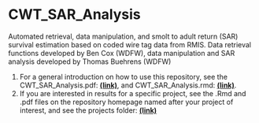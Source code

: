 # CWT_SAR_Analysis
Automated retrieval, data manipulation, and smolt to adult return (SAR) survival estimation based on coded wire tag data from RMIS. Data retrieval functions developed by Ben Cox (WDFW), data manipulation and SAR analysis developed by Thomas Buehrens (WDFW)
1. For a general introduction on how to use this repository, see the CWT_SAR_Analysis.pdf: [**(link)**](https://github.com/tbuehrens/CWT_SAR_Analysis/blob/main/CWT_SAR_Analysis.pdf), and CWT_SAR_Analysis.rmd: [**(link)**](https://github.com/tbuehrens/CWT_SAR_Analysis/blob/main/CWT_SAR_Analysis.Rmd).
2. If you are interested in results for a specific project, see the .Rmd and .pdf files on the repository homepage named after your project of interest, and see the projects folder: [**(link)**](https://github.com/tbuehrens/CWT_SAR_Analysis/tree/main/projects)
